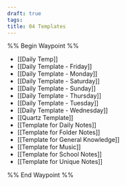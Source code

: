 ```yaml
---
draft: true
tags: 
title: 04 Templates
---
```


%% Begin Waypoint %%

- [[Daily Temp]]
- [[Daily Template - Friday]]
- [[Daily Template - Monday]]
- [[Daily Template - Saturday]]
- [[Daily Template - Sunday]]
- [[Daily Template - Thursday]]
- [[Daily Template - Tuesday]]
- [[Daily Template - Wednesday]]
- [[Quartz Template]]
- [[Template for Daily Notes]]
- [[Template for Folder Notes]]
- [[Template for General Knowledge]]
- [[Template for Music]]
- [[Template for School Notes]]
- [[Template for Unique Notes]]

%% End Waypoint %%
